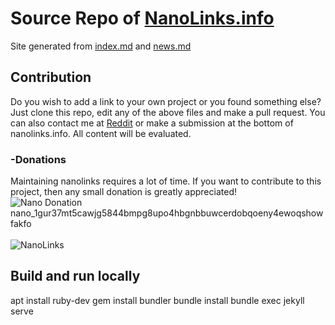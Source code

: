 # Source Repo of [NanoLinks.info](https://nanolinks.info)
Site generated from [index.md](https://github.com/Joohansson/nanolinks/blob/master/index.md) and [news.md](https://github.com/Joohansson/nanolinks/blob/master/news.md)

## Contribution
Do you wish to add a link to your own project or you found something else? Just clone this repo, edit any of the above files and make a pull request. You can also contact me at [Reddit](https://www.reddit.com/user/Joohansson/) or make a submission at the bottom of nanolinks.info. All content will be evaluated.

### -Donations
Maintaining nanolinks requires a lot of time. If you want to contribute to this project, then any small donation is greatly appreciated!
<br>
<img id="qrImage" src="https://raw.githubusercontent.com/Joohansson/nanolinks/master/src/qr_new.png" alt="Nano Donation" /><br/>
nano_1gur37mt5cawjg5844bmpg8upo4hbgnbbuwcerdobqoeny4ewoqshowfakfo<br/>
<br>
<img src="https://raw.githubusercontent.com/Joohansson/nanolinks/master/src/nanolinks_simple.png" alt="NanoLinks" />

## Build and run locally
apt install ruby-dev
gem install bundler
bundle install
bundle exec jekyll serve
